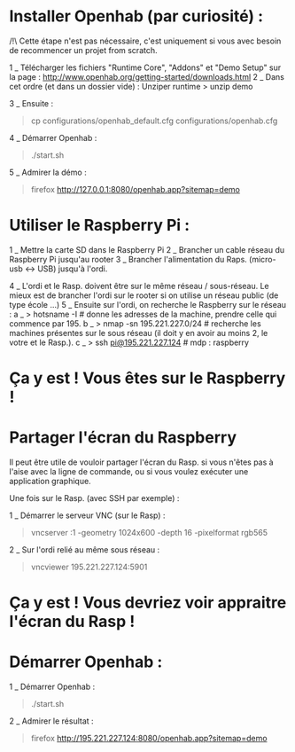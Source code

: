 Installer Openhab (par curiosité) : 
===================================
/!\ Cette étape n'est pas nécessaire, c'est uniquement si vous avec besoin de recommencer un projet from scratch.

1 _ Télécharger les fichiers "Runtime Core", "Addons" et "Demo Setup" sur la page : http://www.openhab.org/getting-started/downloads.html
2 _ Dans cet ordre (et dans un dossier vide) :
  Unziper runtime > unzip demo

3 _ Ensuite :
  > cp configurations/openhab_default.cfg configurations/openhab.cfg

4 _ Démarrer Openhab :
  > ./start.sh

5 _ Admirer la démo :
   > firefox http://127.0.0.1:8080/openhab.app?sitemap=demo


Utiliser le Raspberry Pi : 
==========================

1 _ Mettre la carte SD dans le Raspberry Pi
2 _ Brancher un cable réseau du Raspberry Pi jusqu'au rooter
3 _ Brancher l'alimentation du Raps. (micro-usb <-> USB) jusqu'à l'ordi.

4 _ L'ordi et le Rasp. doivent être sur le même réseau / sous-réseau.
    Le mieux est de brancher l'ordi sur le rooter si on utilise un réseau public (de type école ...)
5 _ Ensuite sur l'ordi, on recherche le Raspberry sur le réseau : 
    a _ > hotsname -I  # donne les adresses de la machine, prendre celle qui commence par 195.
    b _ > nmap -sn 195.221.227.0/24  # recherche les machines présentes sur le sous réseau (il doit y en avoir au moins 2, le votre et le Rasp.).
    c _ > ssh pi@195.221.227.124  # mdp : raspberry

# Ça y est ! Vous êtes sur le Raspberry !  


Partager l'écran du Raspberry
=============================

Il peut être utile de vouloir partager l'écran du Rasp. si vous n'êtes pas à l'aise avec la ligne de commande, ou si vous voulez exécuter une application graphique.

Une fois sur le Rasp. (avec SSH par exemple) :

1 _ Démarrer le serveur VNC (sur le Rasp) : 
  > vncserver :1 -geometry 1024x600 -depth 16 -pixelformat rgb565
 
2 _ Sur l'ordi relié au même sous réseau :
  > vncviewer 195.221.227.124:5901 

# Ça y est ! Vous devriez voir appraitre l'écran du Rasp !  


Démarrer Openhab :
==================

1 _ Démarrer Openhab :
  > ./start.sh

2 _ Admirer le résultat :
   > firefox http://195.221.227.124:8080/openhab.app?sitemap=demo

